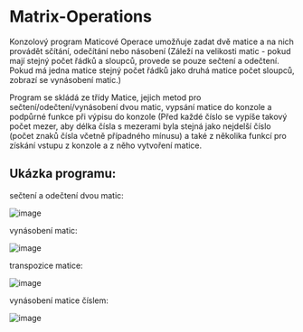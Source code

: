 # Matrix-Operations
Konzolový program Maticové Operace umožňuje zadat dvě matice a na nich provádět sčítání, odečítání nebo násobení (Záleží na velikosti matic - pokud mají stejný počet řádků a sloupců, provede se pouze sečtení a odečtení. Pokud má jedna matice stejný počet řádků jako druhá matice počet sloupců, zobrazí se vynásobení matic.)

Program se skládá ze třídy Matice, jejich metod pro sečtení/odečtení/vynásobení dvou matic, vypsání matice do konzole a podpůrné funkce při výpisu do konzole (Před každé číslo se vypíše takový počet mezer, aby délka čísla s mezerami byla stejná jako nejdelší číslo (počet znaků čísla včetně případného mínusu) a také z několika funkcí pro získání vstupu z konzole a z něho vytvoření matice.

## Ukázka programu:

sečtení a odečtení dvou matic:

![image](https://user-images.githubusercontent.com/108635114/184516544-fb9ad3d4-eb49-478b-95ca-b4c757a46e63.png)

vynásobení matic:

![image](https://user-images.githubusercontent.com/108635114/184351064-5056a10d-dce9-484e-ab90-959399912c8d.png)

transpozice matice:

![image](https://user-images.githubusercontent.com/108635114/184348093-15f7b948-64f6-4d85-b950-907e66f79280.png)

vynásobení matice číslem:

![image](https://user-images.githubusercontent.com/108635114/184453003-143804bf-8fb5-4408-9443-8b6851cf295b.png)
